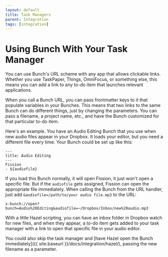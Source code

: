 ```yaml
---
layout: default
title: Task Managers
parent: Integration
tags: [integration]
---
```

# Using Bunch With Your Task Manager

You can use Bunch's URL scheme with any app that allows clickable links. Whether you use TaskPaper, Things, OmniFocus, or something else, this means you can add a link to any to-do item that launches relevant applications.

When you call a Bunch URL, you can pass frontmatter keys to it that populate variables in your Bunches. This means that two links to the same Bunch can do different things, just by changing the parameters. You can pass a filename, a project name, etc., and have the Bunch customized for that particular to-do item.

Here's an example. You have an Audio Editing Bunch that you use when new audio files appear in your Dropbox. It loads your editor, but you need a different file every time. Your Bunch could be set up like this:

```bunch
---
title: Audio Editing
---
Fission
- ${audiofile}
```

If you load this Bunch normally, it will open Fission, it just won't open a specific file. But if the `audiofile` gets assigned, Fission can open the appropriate file immediately. When calling the Bunch from the URL handler, just add `&audiofile=/path/to/your audio file.mp3` to the URL:

	x-bunch://open?bunch=Audio%20Editing&audiofile=~/Dropbox/Inbox/new%20audio.mp3

With a little Hazel scripting, you can have an inbox folder in Dropbox watch for new files, and when they appear, a to-do item gets added to your task manager with a link to open that specific file in your audio editor.

You could also skip the task manager and [have Hazel open the Bunch immediately]({{ site.baseurl }}/docs/integration/hazel/), passing the new filename as a parameter.

